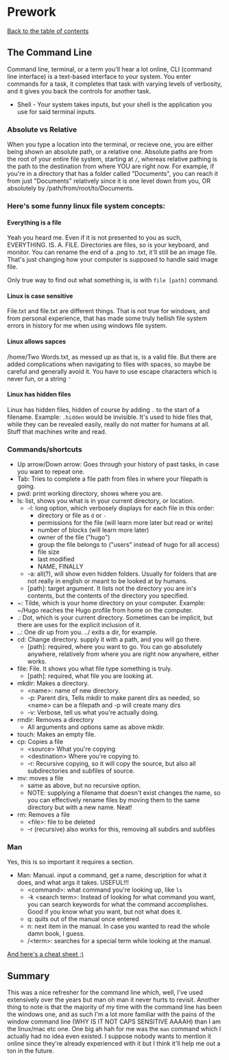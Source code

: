 # Prework

[Back to the table of contents](../../README.md)

## The Command Line

Command line, terminal, or a term you'll hear a lot online, CLI (command line interface) is a text-based interface to your system. You enter commands for a task, it completes that task with varying levels of verbosity, and it gives you back the controls for another task.

* Shell - Your system takes inputs, but your shell is the application you use for said terminal inputs.

### Absolute vs Relative

When you type a location into the terminal, or recieve one, you are either being shown an absolute path, or a relative one. Absolute paths are from the root of your entire file system, starting at `/`, whereas relative pathing is the path to the destination from where YOU are right now. For example, if you're in a directory that has a folder called "Documents", you can reach it from just "Documents" relatively since it is one level down from you, OR absolutely by /path/from/root/to/Documents.

### Here's some funny linux file system concepts:

#### Everything is a file

Yeah you heard me. Even if it is not presented to you as such, EVERYTHING. IS. A. FILE. Directories are files, so is your keyboard, and monitor. You can rename the end of a .png to .txt, it'll still be an image file. That's just changing how your computer is supposed to handle said image file.

Only true way to find out what something is, is with `file [path]` command.

#### Linux is case sensitive

File.txt and file.txt are different things. That is not true for windows, and from personal experience, that has made some truly hellish file system errors in history for me when using windows file system.

#### Linux allows sapces

/home/Two Words.txt, as messed up as that is, is a valid file. But there are added complications when navigating to files with spaces, so maybe be careful and generally avoid it. You have to use escape characters which is never fun, or a string `'`

#### Linux has hidden files

Linux has hidden files, hidden of course by adding `.` to the start of a filename. Example: `.hidden` would be invisible. It's used to hide files that, while they can be revealed easily, really do not matter for humans at all. Stuff that machines write and read.

### Commands/shortcuts

* Up arrow/Down arrow: Goes through your history of past tasks, in case you want to repeat one.
* Tab: Tries to complete a file path from files in where your filepath is going.
* pwd: print working directory, shows where you are.
* ls: list, shows you what is in your current directory, or location.
  * -l: long option, which verbosely displays for each file in this order:
    * directory or file as `d` or `-`
    * permissions for the file (will learn more later but read or write)
    * number of blocks (will learn more later)
    * owner of the file ("hugo")
    * group the file belongs to ("users" instead of hugo for all access)
    * file size
    * last modified
    * NAME, FINALLY
  * -a: all(?), will show even hidden folders. Usually for folders that are not really in english or meant to be looked at by humans.
  * \[path\]: target argument. It lists not the directory you are in's contents, but the contents of the directory you specified.
* ~: Tilde, which is your home directory on your computer. Example: ~/Hugo reaches the Hugo profile from home on the computer.
* .: Dot, which is your current directory. Sometimes can be implicit, but there are uses for the explicit inclusion of it.
* ..: One dir up from you. ../ exits a dir, for example.
* cd: Change directory. supply it with a path, and you will go there.
  * \[path\]: required, where you want to go. You can go absolutely anywhere, relatively from where you are right now anywhere, either works.
* file: File. It shows you what file type something is truly.
  * \[path\]: required, what file you are looking at.
* mkdir: Makes a directory.
  * \<name\>: name of new directory.
  * -p: Parent dirs, Tells mkdir to make parent dirs as needed, so \<name\> can be a filepath and -p will create many dirs
  * -v: Verbose, tell us what you're actually doing.
* rmdir: Removes a directory
  * All arguments and options same as above mkdir.
* touch: Makes an empty file.
* cp: Copies a file
  * \<source\> What you're copying
  * \<destination\> Where you're copying to.
  * -r: Recursive copying, so it will copy the source, but also all subdirectories and subfiles of source.
* mv: moves a file
  * same as above, but no recursive option.
  * NOTE: supplying a filename that doesn't exist changes the name, so you can effectively rename files by moving them to the same directory but with a new name. Neat!
* rm: Removes a file
  * \<file\>: file to be deleted
  * -r (recursive) also works for this, removing all subdirs and subfiles

### Man

Yes, this is so important it requires a section.

* Man: Manual. input a command, get a name, description for what it does, and what args it takes. USEFUL!!!
  * \<command\>: what command you're looking up, like `ls`
  * -k \<search term\>: Instead of looking for what command you want, you can search keywords for what the command accomplishes. Good if you know what you want, but not what does it.
  * q: quits out of the manual once entered
  * n: next item in the manual. In case you wanted to read the whole damn book, I guess.
  * /\<term\>: searches for a special term while looking at the manual.

[And here's a cheat sheet ;)](https://ryanstutorials.net/linuxtutorial/cheatsheet.php)

## Summary

This was a nice refresher for the command line which, well, I've used extensively over the years but man oh man it never hurts to revisit. Another thing to note is that the majority of my time with the command line has been the windows one, and as such I'm a lot more familiar with the pains of the window command line (WHY IS IT NOT CAPS SENSITIVE AAAAH) than I am the linux/mac etc one. One big ah hah for me was the `man` command which I actually had no idea even existed. I suppose nobody wants to mention it online since they're already experienced with it but I think it'll help me out a ton in the future.
